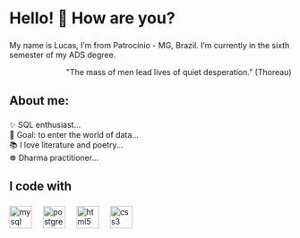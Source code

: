 <h1 align="left">Hello! 👋 How are you?</h1>

###

<p align="left">My name is Lucas, I’m from Patrocínio - MG, Brazil. I’m currently in the sixth semester of my ADS degree.</p>
<p align="right">"The mass of men lead lives of quiet desperation." (Thoreau)</p>

###

<h2 align="left">About me:</h2>

###

<p align="left">✨ SQL enthusiast...<br>🎯 Goal: to enter the world of data...<br>📚 I love literature and poetry...<br>☸️ Dharma practitioner...</p>

###

<h2 align="left">I code with</h2>

###

<div align="left">
  <img src="https://cdn.jsdelivr.net/gh/devicons/devicon/icons/mysql/mysql-original.svg" height="40" alt="mysql logo"  />
  <img width="12" />
  <img src="https://cdn.jsdelivr.net/gh/devicons/devicon/icons/postgresql/postgresql-original.svg" height="40" alt="postgresql logo"  />
  <img width="12" />
  <img src="https://cdn.jsdelivr.net/gh/devicons/devicon/icons/html5/html5-original.svg" height="40" alt="html5 logo"  />
  <img width="12" />
  <img src="https://cdn.jsdelivr.net/gh/devicons/devicon/icons/css3/css3-original.svg" height="40" alt="css3 logo"  />
  <img width="12" />
  <img src="https://cdn.jsdelivr.net/g
